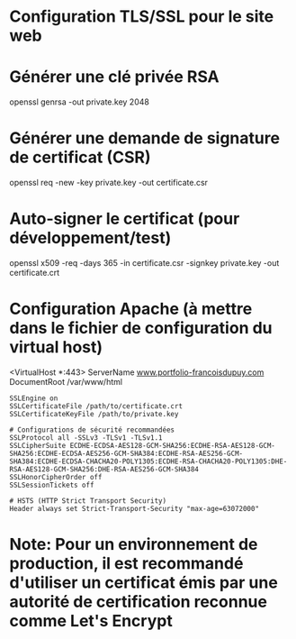 # Configuration TLS/SSL pour le site web

# Générer une clé privée RSA
openssl genrsa -out private.key 2048

# Générer une demande de signature de certificat (CSR)
openssl req -new -key private.key -out certificate.csr

# Auto-signer le certificat (pour développement/test)
openssl x509 -req -days 365 -in certificate.csr -signkey private.key -out certificate.crt

# Configuration Apache (à mettre dans le fichier de configuration du virtual host)
<VirtualHost *:443>
    ServerName www.portfolio-francoisdupuy.com
    DocumentRoot /var/www/html
    
    SSLEngine on
    SSLCertificateFile /path/to/certificate.crt
    SSLCertificateKeyFile /path/to/private.key
    
    # Configurations de sécurité recommandées
    SSLProtocol all -SSLv3 -TLSv1 -TLSv1.1
    SSLCipherSuite ECDHE-ECDSA-AES128-GCM-SHA256:ECDHE-RSA-AES128-GCM-SHA256:ECDHE-ECDSA-AES256-GCM-SHA384:ECDHE-RSA-AES256-GCM-SHA384:ECDHE-ECDSA-CHACHA20-POLY1305:ECDHE-RSA-CHACHA20-POLY1305:DHE-RSA-AES128-GCM-SHA256:DHE-RSA-AES256-GCM-SHA384
    SSLHonorCipherOrder off
    SSLSessionTickets off
    
    # HSTS (HTTP Strict Transport Security)
    Header always set Strict-Transport-Security "max-age=63072000"
</VirtualHost>

# Note: Pour un environnement de production, il est recommandé d'utiliser un certificat émis par une autorité de certification reconnue comme Let's Encrypt
